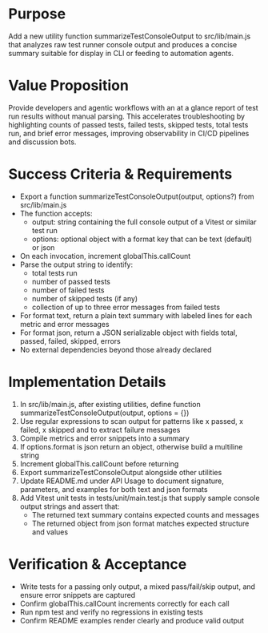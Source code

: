 # Purpose
Add a new utility function summarizeTestConsoleOutput to src/lib/main.js that analyzes raw test runner console output and produces a concise summary suitable for display in CLI or feeding to automation agents.

# Value Proposition
Provide developers and agentic workflows with an at a glance report of test run results without manual parsing. This accelerates troubleshooting by highlighting counts of passed tests, failed tests, skipped tests, total tests run, and brief error messages, improving observability in CI/CD pipelines and discussion bots.

# Success Criteria & Requirements
* Export a function summarizeTestConsoleOutput(output, options?) from src/lib/main.js
* The function accepts:
  - output: string containing the full console output of a Vitest or similar test run
  - options: optional object with a format key that can be text (default) or json
* On each invocation, increment globalThis.callCount
* Parse the output string to identify:
  - total tests run
  - number of passed tests
  - number of failed tests
  - number of skipped tests (if any)
  - collection of up to three error messages from failed tests
* For format text, return a plain text summary with labeled lines for each metric and error messages
* For format json, return a JSON serializable object with fields total, passed, failed, skipped, errors
* No external dependencies beyond those already declared

# Implementation Details
1. In src/lib/main.js, after existing utilities, define function summarizeTestConsoleOutput(output, options = {})
2. Use regular expressions to scan output for patterns like x passed, x failed, x skipped and to extract failure messages
3. Compile metrics and error snippets into a summary
4. If options.format is json return an object, otherwise build a multiline string
5. Increment globalThis.callCount before returning
6. Export summarizeTestConsoleOutput alongside other utilities
7. Update README.md under API Usage to document signature, parameters, and examples for both text and json formats
8. Add Vitest unit tests in tests/unit/main.test.js that supply sample console output strings and assert that:
   - The returned text summary contains expected counts and messages
   - The returned object from json format matches expected structure and values

# Verification & Acceptance
* Write tests for a passing only output, a mixed pass/fail/skip output, and ensure error snippets are captured
* Confirm globalThis.callCount increments correctly for each call
* Run npm test and verify no regressions in existing tests
* Confirm README examples render clearly and produce valid output